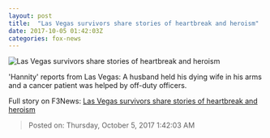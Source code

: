 ```yaml
---
layout: post
title:  "Las Vegas survivors share stories of heartbreak and heroism"
date: 2017-10-05 01:42:03Z
categories: fox-news
---
```


![Las Vegas survivors share stories of heartbreak and heroism](http://a57.foxnews.com/media2.foxnews.com/BrightCove/694940094001/2017/10/05/640/360/694940094001_5598373556001_5598355450001-vs.jpg)

'Hannity' reports from Las Vegas: A husband held his dying wife in his arms and a cancer patient was helped by off-duty officers.


Full story on F3News: [Las Vegas survivors share stories of heartbreak and heroism](http://www.f3nws.com/n/NEAXk)

> Posted on: Thursday, October 5, 2017 1:42:03 AM
